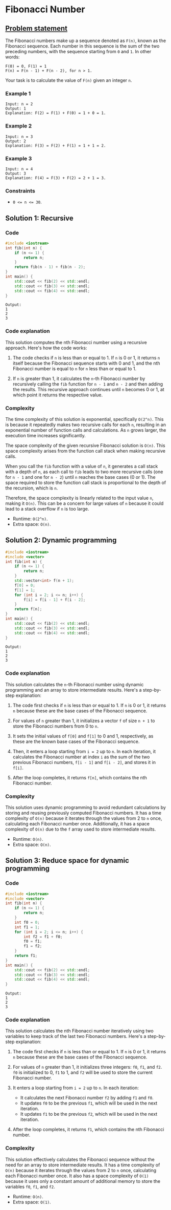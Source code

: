 # Fibonacci Number

## [Problem statement](https://leetcode.com/problems/fibonacci-number/)

The Fibonacci numbers make up a sequence denoted as `F(n)`, known as the Fibonacci sequence. Each number in this sequence is the sum of the two preceding numbers, with the sequence starting from `0` and `1`. In other words:

```text
F(0) = 0, F(1) = 1
F(n) = F(n - 1) + F(n - 2), for n > 1.
```

Your task is to calculate the value of `F(n)` given an integer `n`. 

### Example 1
```text
Input: n = 2
Output: 1
Explanation: F(2) = F(1) + F(0) = 1 + 0 = 1.
```

### Example 2
```text
Input: n = 3
Output: 2
Explanation: F(3) = F(2) + F(1) = 1 + 1 = 2.
```

### Example 3
```text
Input: n = 4
Output: 3
Explanation: F(4) = F(3) + F(2) = 2 + 1 = 3.
``` 

### Constraints

* `0 <= n <= 30`.

## Solution 1: Recursive

### Code
```cpp
#include <iostream>
int fib(int n) {
    if (n <= 1) {
        return n;
    } 
    return fib(n - 1) + fib(n - 2);
}
int main() {
    std::cout << fib(2) << std::endl;
    std::cout << fib(3) << std::endl;
    std::cout << fib(4) << std::endl;
}
```
```text
Output:
1
2
3
```

### Code explanation

This solution computes the nth Fibonacci number using a recursive approach. Here's how the code works:

1. The code checks if `n` is less than or equal to 1. If `n` is 0 or 1, it returns `n` itself because the Fibonacci sequence starts with 0 and 1, and the nth Fibonacci number is equal to `n` for `n` less than or equal to 1.

2. If `n` is greater than 1, it calculates the `n`-th Fibonacci number by recursively calling the `fib` function for `n - 1` and `n - 2` and then adding the results. This recursive approach continues until `n` becomes 0 or 1, at which point it returns the respective value.


### Complexity
The time complexity of this solution is exponential, specifically `O(2^n)`. This is because it repeatedly makes two recursive calls for each `n`, resulting in an exponential number of function calls and calculations. As `n` grows larger, the execution time increases significantly. 

The space complexity of the given recursive Fibonacci solution is `O(n)`. This space complexity arises from the function call stack when making recursive calls.

When you call the `fib` function with a value of `n`, it generates a call stack with a depth of `n`, as each call to `fib` leads to two more recursive calls (one for `n - 1` and one for `n - 2`) until `n` reaches the base cases (0 or 1). The space required to store the function call stack is proportional to the depth of the recursion, which is `n`.

Therefore, the space complexity is linearly related to the input value `n`, making it `O(n)`. This can be a concern for large values of `n` because it could lead to a stack overflow if `n` is too large. 

* Runtime: `O(2^n)`.
* Extra space: `O(n)`.

## Solution 2: Dynamic programming
```cpp
#include <iostream>
#include <vector>
int fib(int n) {
    if (n <= 1) {
        return n;
    }
    std::vector<int> f(n + 1);
    f[0] = 0;
    f[1] = 1;
    for (int i = 2; i <= n; i++) {
        f[i] = f[i - 1] + f[i - 2];
    }
    return f[n];
}
int main() {
    std::cout << fib(2) << std::endl;
    std::cout << fib(3) << std::endl;
    std::cout << fib(4) << std::endl;
}
```
```text
Output:
1
2
3
```

### Code explanation

This solution calculates the `n`-th Fibonacci number using dynamic programming and an array to store intermediate results. Here's a step-by-step explanation:

1. The code first checks if `n` is less than or equal to 1. If `n` is 0 or 1, it returns `n` because these are the base cases of the Fibonacci sequence.

2. For values of `n` greater than 1, it initializes a vector `f` of size `n + 1` to store the Fibonacci numbers from 0 to `n`.

3. It sets the initial values of `f[0]` and `f[1]` to 0 and 1, respectively, as these are the known base cases of the Fibonacci sequence.

4. Then, it enters a loop starting from `i = 2` up to `n`. In each iteration, it calculates the Fibonacci number at index `i` as the sum of the two previous Fibonacci numbers, `f[i - 1]` and `f[i - 2]`, and stores it in `f[i]`.

5. After the loop completes, it returns `f[n]`, which contains the nth Fibonacci number.

### Complexity
This solution uses dynamic programming to avoid redundant calculations by storing and reusing previously computed Fibonacci numbers. It has a time complexity of `O(n)` because it iterates through the values from 2 to `n` once, calculating each Fibonacci number once. Additionally, it has a space complexity of `O(n)` due to the `f` array used to store intermediate results.

* Runtime: `O(n)`.
* Extra space: `O(n)`.

## Solution 3: Reduce space for dynamic programming

### Code
```cpp
#include <iostream>
#include <vector>
int fib(int n) {
    if (n <= 1) {
        return n;
    }
    int f0 = 0;
    int f1 = 1;
    for (int i = 2; i <= n; i++) {
        int f2 = f1 + f0;
        f0 = f1;
        f1 = f2;
    }
    return f1;
}
int main() {
    std::cout << fib(2) << std::endl;
    std::cout << fib(3) << std::endl;
    std::cout << fib(4) << std::endl;
}
```
```text
Output:
1
2
3
```

### Code explanation

This solution calculates the nth Fibonacci number iteratively using two variables to keep track of the last two Fibonacci numbers. Here's a step-by-step explanation:

1. The code first checks if `n` is less than or equal to 1. If `n` is 0 or 1, it returns `n` because these are the base cases of the Fibonacci sequence.

2. For values of `n` greater than 1, it initializes three integers: `f0`, `f1`, and `f2`. `f0` is initialized to 0, `f1` to 1, and `f2` will be used to store the current Fibonacci number.

3. It enters a loop starting from `i = 2` up to `n`. In each iteration:
   - It calculates the next Fibonacci number `f2` by adding `f1` and `f0`.
   - It updates `f0` to be the previous `f1`, which will be used in the next iteration.
   - It updates `f1` to be the previous `f2`, which will be used in the next iteration.

4. After the loop completes, it returns `f1`, which contains the nth Fibonacci number.

### Complexity
This solution effectively calculates the Fibonacci sequence without the need for an array to store intermediate results. It has a time complexity of `O(n)` because it iterates through the values from 2 to `n` once, calculating each Fibonacci number once. It also has a space complexity of `O(1)` because it uses only a constant amount of additional memory to store the variables `f0`, `f1`, and `f2`.

* Runtime: `O(n)`.
* Extra space: `O(1)`.


